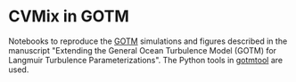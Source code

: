 # CVMix in GOTM

Notebooks to reproduce the [GOTM](https://gotm.net/portfolio/) simulations and figures described in the manuscript "Extending the General Ocean Turbulence Model (GOTM) for Langmuir Turbulence Parameterizations".
The Python tools in [gotmtool](https://github.com/qingli411/gotmtool) are used.
